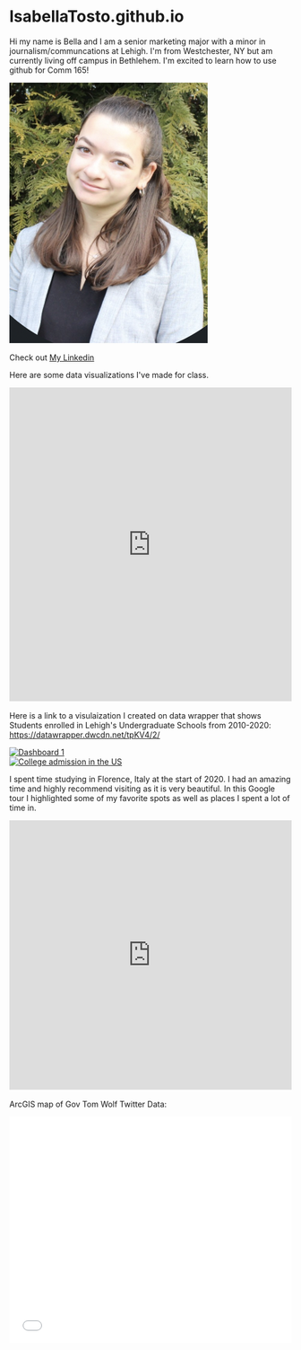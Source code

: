 # IsabellaTosto.github.io
Hi my name is Bella and I am a senior marketing major with a minor in journalism/communcations at Lehigh. I'm from Westchester, NY but am currently living off campus in Bethlehem. I'm excited to learn how to use github for Comm 165!

![Me](https://github.com/IsabellaTosto/IsabellaTosto.github.io/blob/main/Screen%20Shot%202021-02-04%20at%202.47.14%20PM.png?raw=true)

Check out [My Linkedin](https://www.linkedin.com/in/isabella-tosto-7b2206173/)

Here are some data visualizations I've made for class.

<iframe title="Lehigh Undergraduate Enrollment Spring 2020" aria-label="chart" id="datawrapper-chart-YJeFl" src="https://datawrapper.dwcdn.net/YJeFl/1/" scrolling="no" frameborder="0" style="width: 0; min-width: 100% !important; border: none;" height="559"></iframe><script type="text/javascript">!function(){"use strict";window.addEventListener("message",(function(a){if(void 0!==a.data["datawrapper-height"])for(var e in a.data["datawrapper-height"]){var t=document.getElementById("datawrapper-chart-"+e)||document.querySelector("iframe[src*='"+e+"']");t&&(t.style.height=a.data["datawrapper-height"][e]+"px")}}))}(); </script>

Here is a link to a visulaization I created on data wrapper that shows Students enrolled in Lehigh's Undergraduate Schools from 2010-2020: https://datawrapper.dwcdn.net/tpKV4/2/


<div class='tableauPlaceholder' id='viz1618182495098' style='position: relative'><noscript><a href='#'><img alt='Dashboard 1 ' src='https:&#47;&#47;public.tableau.com&#47;static&#47;images&#47;ge&#47;genderandpartyloc&#47;Dashboard1&#47;1_rss.png' style='border: none' /></a></noscript><object class='tableauViz'  style='display:none;'><param name='host_url' value='https%3A%2F%2Fpublic.tableau.com%2F' /> <param name='embed_code_version' value='3' /> <param name='site_root' value='' /><param name='name' value='genderandpartyloc&#47;Dashboard1' /><param name='tabs' value='no' /><param name='toolbar' value='yes' /><param name='static_image' value='https:&#47;&#47;public.tableau.com&#47;static&#47;images&#47;ge&#47;genderandpartyloc&#47;Dashboard1&#47;1.png' /> <param name='animate_transition' value='yes' /><param name='display_static_image' value='yes' /><param name='display_spinner' value='yes' /><param name='display_overlay' value='yes' /><param name='display_count' value='yes' /><param name='language' value='en' /><param name='filter' value='publish=yes' /></object></div> <script type='text/javascript'> var divElement = document.getElementById('viz1618182495098');var vizElement = divElement.getElementsByTagName('object')[0];if ( divElement.offsetWidth > 800 ) { vizElement.style.width='100%';vizElement.style.height=(divElement.offsetWidth*0.75)+'px';} else if ( divElement.offsetWidth > 500 ) { vizElement.style.width='100%';vizElement.style.height=(divElement.offsetWidth*0.75)+'px';} else { vizElement.style.width='100%';vizElement.style.height='1077px';}var scriptElement = document.createElement('script');scriptElement.src = 'https://public.tableau.com/javascripts/api/viz_v1.js';                    vizElement.parentNode.insertBefore(scriptElement, vizElement); </script>


<div class='tableauPlaceholder' id='viz1618677842430' style='position: relative'><noscript><a href='#'><img alt='College admission in the US ' src='https:&#47;&#47;public.tableau.com&#47;static&#47;images&#47;YT&#47;YTJTNTHZ4&#47;1_rss.png' style='border: none' /></a></noscript><object class='tableauViz' style='display:none;'><param name='host_url' value='https%3A%2F%2Fpublic.tableau.com%2F' /> <param name='embed_code_version' value='3'/> <param name='path' value='shared&#47;YTJTNTHZ4' /> <param name='toolbar' value='yes' /><param name='static_image' value='https:&#47;&#47;public.tableau.com&#47;static&#47;images&#47;YT&#47;YTJTNTHZ4&#47;1.png' /> <param name='animate_transition' value='yes' /><param name='display_static_image' value='yes' /><param name='display_spinner' value='yes' /><param name='display_overlay' value='yes' /><param name='display_count' value='yes' /><param name='language' value='en' /><param name='filter' value='publish=yes' /></object></div> <script type='text/javascript'> var divElement = document.getElementById('viz1618677842430');var vizElement = divElement.getElementsByTagName('object')[0];vizElement.style.width='1016px';vizElement.style.height='991px';var scriptElement = document.createElement('script');scriptElement.src = 'https://public.tableau.com/javascripts/api/viz_v1.js'; vizElement.parentNode.insertBefore(scriptElement, vizElement); </script>

I spent time studying in Florence, Italy at the start of 2020. I had an amazing time and highly recommend visiting as it is very beautiful. In this Google tour I highlighted some of my favorite spots as well as places I spent a lot of time in. 
<iframe width="100%" height="480px" src="https://poly.google.com/view/5l-xDRTRWvJ/embed?chrome=min" frameborder="0" style="border:none;" allowvr="yes" allow="vr; xr; accelerometer; magnetometer; gyroscope; autoplay;" allowfullscreen mozallowfullscreen="true" webkitallowfullscreen="true" onmousewheel="" ></iframe>

ArcGIS map of Gov Tom Wolf Twitter Data:
<style>.embed-container {position: relative; padding-bottom: 80%; height: 0; max-width: 100%;} .embed-container iframe, .embed-container object, .embed-container iframe{position: absolute; top: 0; left: 0; width: 100%; height: 100%;} small{position: absolute; z-index: 40; bottom: 0; margin-bottom: -15px;}</style><div class="embed-container"><iframe width="500" height="400" frameborder="0" scrolling="no" marginheight="0" marginwidth="0" title="Twitter Data Gov Tom Wolf" src="//lu.maps.arcgis.com/apps/Embed/index.html?webmap=e4c2bc187d044eebaa96269aad13dbd9&extent=-157.7117,15.9219,-60.6804,56.4398&zoom=true&previewImage=false&scale=true&disable_scroll=true&theme=light"></iframe></div>
